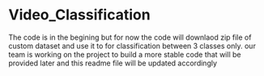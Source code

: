 # Video_Classification
The code is in the begining but for now the code will downlaod zip file of custom dataset and use it to for classification between 3 classes only.
our team is working on the project to build a more stable code that will be provided later and this readme file will be updated accordingly
